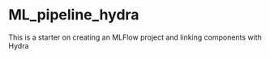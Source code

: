 # ML_pipeline_hydra
This is a starter on creating an MLFlow project and linking components with Hydra
